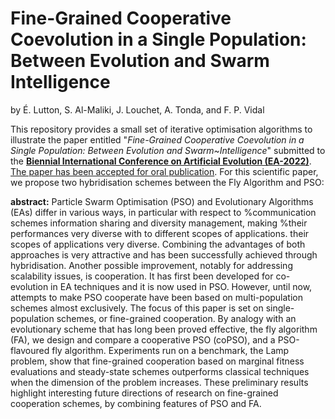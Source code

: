 # Fine-Grained Cooperative Coevolution in a Single Population:  Between Evolution and Swarm Intelligence

by &Eacute;. Lutton, S. Al-Maliki, J. Louchet, A. Tonda, and F. P. Vidal

This repository provides a small set of iterative optimisation algorithms to illustrate the paper entitled "*Fine-Grained Cooperative Coevolution in a Single Population:  Between Evolution and Swarm~Intelligence*" submitted to the [**Biennial International Conference on Artificial Evolution (EA-2022)**](https://ea2022.inria.fr).
[The paper has been accepted for oral publication](https://ea2022.inria.fr/program.php).
For this scientific paper, we propose two hybridisation schemes between the Fly Algorithm and PSO:

**abstract:** Particle Swarm Optimisation (PSO) and Evolutionary Algorithms (EAs) differ in various ways, in particular with respect to %communication schemes
information sharing
and diversity management, making %their performances very diverse with to different scopes of applications.
their scopes of applications very diverse.
Combining the advantages of both approaches is very attractive and has been successfully achieved through hybridisation.
Another possible improvement, notably for addressing scalability issues, is cooperation. It has first been developed for co-evolution in EA techniques and it is now used in PSO. However, until now, attempts to make PSO cooperate have been based on multi-population schemes almost exclusively. The focus of this paper is set on single-population schemes, or fine-grained cooperation. By analogy with an evolutionary scheme that has long been proved effective, the fly algorithm (FA), we design and compare a cooperative PSO (coPSO), and a PSO-flavoured fly algorithm. Experiments run on a benchmark, the Lamp problem, show that fine-grained cooperation based on marginal fitness evaluations and steady-state schemes outperforms classical techniques when the dimension of the problem increases.
These preliminary results highlight interesting future directions of research on fine-grained cooperation schemes, by combining features of PSO and FA.
